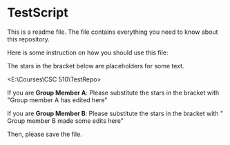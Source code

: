 # TestScript

This is a readme file. The file contains everything you need to know about this repository.

Here is some instruction on how you should use this file:

The stars in the bracket below are placeholders for some text.

<E:\Courses\CSC 510\TestRepo>

If you are **Group Member A**: Please substitute the stars in the bracket with "Group member A has edited here"

If you are **Group Member B**: Please substitute the stars in the bracket with " Group member B made some edits here"

Then, please save the file.
